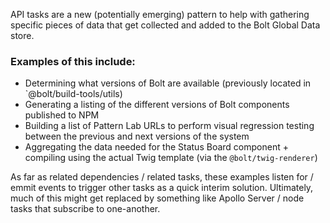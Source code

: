 API tasks are a new (potentially emerging) pattern to help with gathering specific pieces of data that get collected and added to the Bolt Global Data store.

### Examples of this include:
- Determining what versions of Bolt are available (previously located in `@bolt/build-tools/utils)
- Generating a listing of the different versions of Bolt components published to NPM
- Building a list of Pattern Lab URLs to perform visual regression testing between the previous and next versions of the system
- Aggregating the data needed for the Status Board component + compiling using the actual Twig template (via the `@bolt/twig-renderer`)

As far as related dependencies / related tasks, these examples listen for / emmit events to trigger other tasks as a quick interim solution. Ultimately, much of this might get replaced by something like Apollo Server / node tasks that subscribe to one-another.
